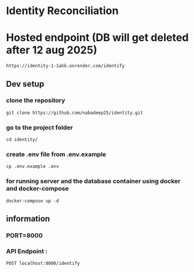 
# Identity Reconciliation

# Hosted endpoint (DB will get deleted after 12 aug 2025)
```
https://identity-1-1ahk.onrender.com/identify

```

##  Dev setup

### clone the repository
```
git clone https://github.com/nabadeep25/identity.git

```

### go to the project folder
```
cd identity/

```
### create .env file from .env.example
```
cp .env.example .env

```
 
### for running server and the database container using docker and docker-compose
```
docker-compose up -d
```

## information
### PORT=8000
### API Endpoint :
```
POST localhost:8000/identify
```

